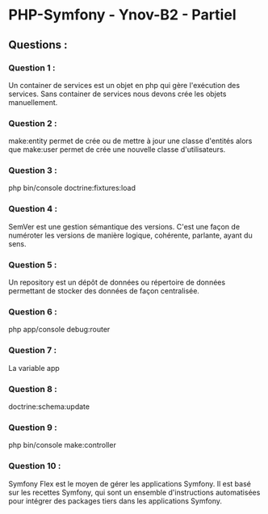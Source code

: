 # PHP-Symfony - Ynov-B2 - Partiel

## Questions :

### Question 1 :
Un container de services est un objet en php qui gère l'exécution des services. Sans container de services nous devons crée les objets manuellement.

### Question 2 :
make:entity permet de crée ou de mettre à jour une classe d'entités alors que make:user permet de crée une nouvelle classe d'utilisateurs.

### Question 3 : 
php bin/console doctrine:fixtures:load

### Question 4 :
SemVer est une gestion sémantique des versions. C'est une façon de numéroter les versions de manière logique, cohérente, parlante, ayant du sens.

### Question 5 :
Un repository est un dépôt de données ou répertoire de données permettant de stocker des données de façon centralisée.

### Question 6 :
php app/console debug:router

### Question 7 :
La variable app

### Question 8 :
doctrine:schema:update

### Question 9 :
php bin/console make:controller

### Question 10 :
Symfony Flex est le moyen de gérer les applications Symfony. Il est basé sur les recettes Symfony, qui sont un ensemble d'instructions automatisées pour intégrer des packages tiers dans les applications Symfony.

